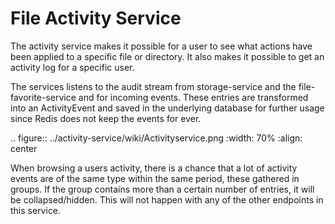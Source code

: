 # File Activity Service

The activity service makes it possible for a user to see what actions have
been applied to a specific file or directory. It also makes it possible to get
an activity log for a specific user.

The services listens to the audit stream from storage-service and the 
file-favorite-service and for incoming events. These entries are transformed 
into an ActivityEvent and saved in the underlying database for further usage since Redis does not keep the events for ever.

.. figure:: ../activity-service/wiki/Activityservice.png
   :width: 70%
   :align: center

When browsing a users activity, there is a chance that a lot of activity events
are of the same type within the same period, these gathered in groups. If the
group contains more than a certain number of entries, it will be
collapsed/hidden. This will not happen with any of the other endpoints in this
service.

<!--
__Which API will we provide?__

- We want to provide the user with a list of stuff they have done
  - Streamified
- We want to provide users with a list of stuff done to a file
  - Streamified
- We want to provide services (or admins) with a list of stuff done for a 
  file or by a user
  - Raw
  - "Streamified"

__We need to build three different kinds of report:__

1. Raw report (just contains raw information, we can do advanced queries on 
   these)
2. User report (Contains information about a users actions)
3. File report (Contains information about actions on a file)
   - Keyed on the file ID, we can lookup ID from path

__Streamified reports contain anonymized and grouped entries__

- Entry crated every x minutes (one for each type)
  - If there are n types, then we can only create n entries every x minutes
- When a new event enters the system we should find the correct entry or create
  a new one.
  - We can find the entry by looking for one which:
    - Is in the correct stream
    - Has the correct type
    - Was created within the last x minutes

__User reports and file reports have the same schema__

- A file report would only list for a single file
- A user report would only list for a single user
- We will, very much, duplicate data (that is okay)

__The source of truth will be Kafka__

- Kafka topics will not retain data forever
- The raw "stream" stored in the database can act as a recorded source of truth
  - The raw stream should be a reliable re-telling of the original stream
- It should be possible to build the reports directly from the raw stream
  - But the query would be quite advanced
  - The query would likely also be slow
  - Storage is cheap
  - UX improves drastically
  - We need computing power for reports that are never consumed

__Will the activity-service ever deal with other types of activity, for example
app-service activity?__

- No, but it is likely that we will need to change the service design (later)
  - Maintain a single activity-service. It should be capable of delivering a 
    merged and unified stream.
  - Maintain an interface (owned by activity-service) that describes the calls
    which should be available from an "activity-X-service"
  - Create an activity-file-service that does file stuff. More or less same
    implementation as current.
  - Create a new activity-app-service that does the same for apps.
  - Both should follow interface defined by activity-service. It is then 
    responsible for calling implementations and merging.
- Why not do this now? We need time to validate the design of the current
  activity-service.
--> 